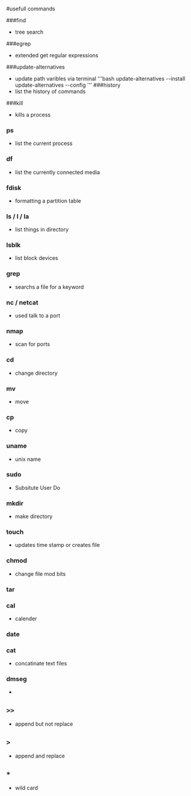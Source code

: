 #usefull commands


###find
* tree search

###egrep
* extended get regular expressions

###update-alternatives
* update path varibles via terminal
'''bash
update-alternatives --install
update-alternatives --config
'''
###history
* list the history of commands

###kill
* kills a process

### ps
* list the current process

### df
* list the currently connected media

### fdisk
* formatting a partition table

### ls / l / la
* list things in directory

### lsblk
* list block devices

### grep
* searchs a file for a keyword

### nc / netcat
* used talk to a port

### nmap
* scan for ports

### cd 
* change directory

### mv
* move

### cp
* copy

### uname
* unix name

### sudo
* Subsitute User Do

### mkdir
* make directory

### touch
* updates time stamp or creates file

### chmod
* change file mod bits

### tar

### cal
* calender

### date

### cat
* concatinate text files

### dmseg
* 

## ` >> `
* append but not replace

## ` > `
* append and replace

## ` * `
* wild card

